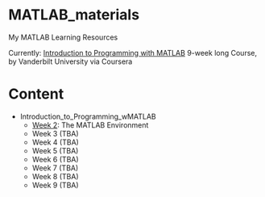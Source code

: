 # MATLAB_materials
My MATLAB Learning Resources 

Currently: [Introduction to Programming with MATLAB](https://www.coursera.org/learn/matlab) 9-week long Course, by Vanderbilt University via Coursera


# Content

- Introduction_to_Programming_wMATLAB
  - [Week 2](https://github.com/dilayercelik/MATLAB_materials/tree/main/Intro_to_Programming_wMATLAB/Week_2): The MATLAB Environment
  - Week 3 (TBA)
  - Week 4 (TBA)
  - Week 5 (TBA)
  - Week 6 (TBA)
  - Week 7 (TBA)
  - Week 8 (TBA)
  - Week 9 (TBA)
